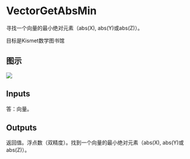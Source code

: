 # VectorGetAbsMin

寻找一个向量的最小绝对元素（abs(X), abs(Y)或abs(Z)）。

目标是Kismet数学图书馆

## 图示

![]($-20221218-19575075.png)

## Inputs

答：向量。  

## Outputs

返回值。浮点数（双精度）。找到一个向量的最小绝对元素（abs(X), abs(Y)或abs(Z)）。
